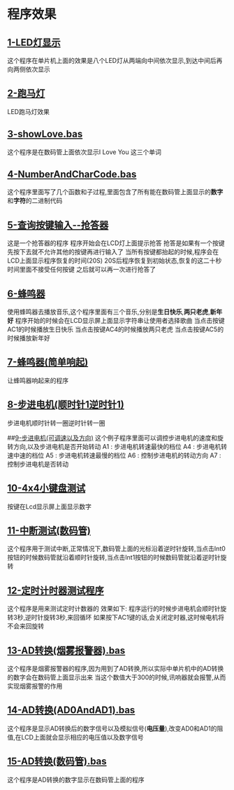 # 程序效果

## [1-LED灯显示](1-LED灯显示.bas)
这个程序在单片机上面的效果是八个LED灯从两端向中间依次显示,到达中间后再向两侧依次显示

## [2-跑马灯](2-跑马灯.bas)
LED跑马灯效果

## [3-showLove.bas](3-showLove.bas)
这个程序是在数码管上面依次显示I Love You 这三个单词

## [4-NumberAndCharCode.bas](4-NumberAndCharCode.bas)
这个程序里面写了几个函数和子过程,里面包含了所有能在数码管上面显示的**数字**和**字符**的二进制代码

## [5-查询按键输入--抢答器](5-查询按键输入--抢答器.bas)
这是一个抢答器的程序
程序开始会在LCD灯上面提示抢答
抢答是如果有一个按键先按下去就不允许其他的按键再进行输入了
当所有按键都抬起的时候,程序会在LCD上面显示程序恢复的时间(20S)
20S后程序恢复到初始状态,恢复的这二十秒时间里面不接受任何按键
之后就可以再一次进行抢答了

## [6-蜂鸣器](6-蜂鸣器.bas)
使用蜂鸣器去播放音乐,这个程序里面有三个音乐,分别是**生日快乐**,**两只老虎**,**新年好**
程序开始的时候会在LCD显示屏上面显示字符串让使用者选择歌曲
当点击按键AC1的时候播放生日快乐
当点击按键AC4的时候播放两只老虎
当点击按键AC5的时候播放新年好

## [7-蜂鸣器(简单响起)](7-蜂鸣器\(简单响起\).bas)
让蜂鸣器响起来的程序

## [8-步进电机(顺时针1逆时针1)](8-步进电机\(顺时针1逆时针1\).bas)
步进电机顺时针转一圈逆时针转一圈

##[9-步进电机(可调速以及方向)](9-步进电机(可调速以及方向).bas)
这个例子程序里面可以调控步进电机的速度和旋转方向,以及步进电机是否开始转动
A1 : 步进电机转速最快的档位
A4 : 步进电机转速中速的档位
A5 : 步进电机转速最慢的档位
A6 : 控制步进电机的转动方向
A7 : 控制步进电机是否转动

## [10-4x4小键盘测试](10-4x4小键盘测试.bas)
按键在Lcd显示屏上面显示数字

## [11-中断测试(数码管)](11-中断测试\(数码管\).bas)
这个程序用于测试中断,正常情况下,数码管上面的光标沿着逆时针旋转,当点击Int0按钮的时候数码管就沿着顺时针旋转,当点击Int1按钮的时候数码管就沿着逆时针旋转

## [12-定时计时器测试程序](12-定时器的使用.bas)
这个程序是用来测试定时计数器的
效果如下:
程序运行的时候步进电机会顺时针旋转3秒,逆时针旋转3秒,来回循环
如果按下AC1键的话,会关闭定时器,这时候电机将不会来回旋转

## [13-AD转换(烟雾报警器).bas](13-AD转换\(烟雾报警器\).bas)
这个程序是烟雾报警器的程序,因为用到了AD转换,所以实际中单片机中的AD转换的数字会在数码管上面显示出来
当这个数值大于300的时候,讯响器就会报警,从而实现烟雾报警的作用

## [14-AD转换(AD0AndAD1).bas](14-AD转换\(AD0AndAD1\).bas)
这个程序是显示AD转换后的数字信号以及模拟信号(**电压量**),改变AD0和AD1的阻值,在LCD上面就会显示相应的电压值以及数字信号

## [15-AD转换(数码管).bas](15-AD转换\(数码管\).bas)
这个程序是AD转换的数字显示在数码管上面的程序
